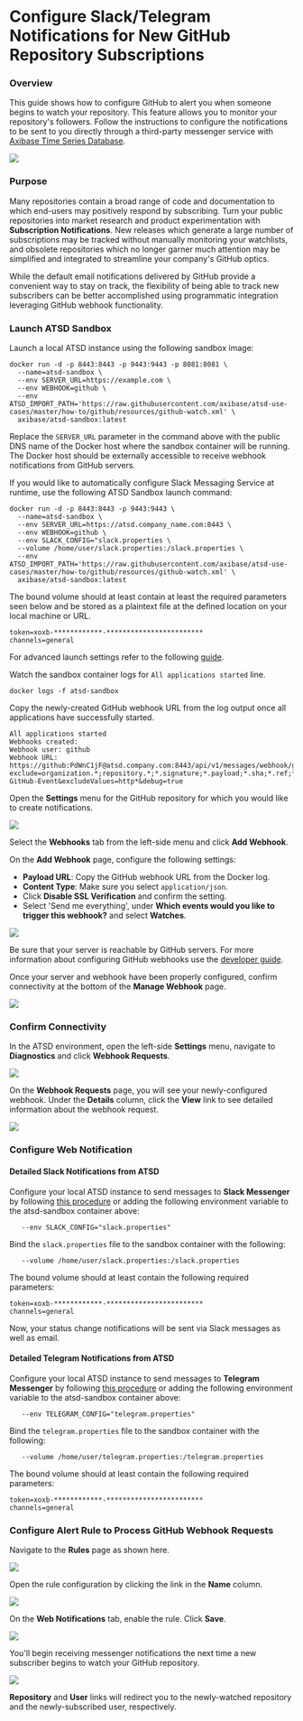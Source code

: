 # Configure Slack/Telegram Notifications for New GitHub Repository Subscriptions

### Overview

This guide shows how to configure GitHub to alert you when someone begins to watch your repository. This feature allows you to monitor your repository's followers. Follow the instructions to configure the notifications to be sent to you directly through a third-party messenger service with [Axibase Time Series Database](https://axibase.com/products/axibase-time-series-database/).

![](images/workflow-two.png)

### Purpose

Many repositories contain a broad range of code and documentation to which end-users may positively respond by subscribing. Turn your public repositories into market research and product experimentation with **Subscription Notifications**. New releases which generate a large number of subscriptions may be tracked without manually monitoring your watchlists, and obsolete repositories which no longer garner much attention may be simplified and integrated to streamline your company's GitHub optics.

While the default email notifications delivered by GitHub provide a convenient way to stay on track, the flexibility of being able to track new subscribers can be better accomplished using programmatic integration leveraging GitHub webhook functionality.

### Launch ATSD Sandbox

Launch a local ATSD instance using the following sandbox image:

```
docker run -d -p 8443:8443 -p 9443:9443 -p 8081:8081 \
  --name=atsd-sandbox \
  --env SERVER_URL=https://example.com \
  --env WEBHOOK=github \
  --env ATSD_IMPORT_PATH='https://raw.githubusercontent.com/axibase/atsd-use-cases/master/how-to/github/resources/github-watch.xml' \
  axibase/atsd-sandbox:latest
```

Replace the `SERVER_URL` parameter in the command above with the public DNS name of the Docker host where the sandbox container will be running. The Docker host should be externally accessible to receive webhook notifications from GitHub servers.

If you would like to automatically configure Slack Messaging Service at runtime, use the following ATSD Sandbox launch command:

```
docker run -d -p 8443:8443 -p 9443:9443 \
  --name=atsd-sandbox \
  --env SERVER_URL=https://atsd.company_name.com:8443 \
  --env WEBHOOK=github \
  --env SLACK_CONFIG="slack.properties \  
  --volume /home/user/slack.properties:/slack.properties \
  --env ATSD_IMPORT_PATH='https://raw.githubusercontent.com/axibase/atsd-use-cases/master/how-to/github/resources/github-watch.xml' \
  axibase/atsd-sandbox:latest
```

The bound volume should at least contain at least the required parameters seen below and be stored as a plaintext file at the defined location on your local machine or URL.

```
token=xoxb-************-************************
channels=general
```

For advanced launch settings refer to the following [guide](https://github.com/axibase/dockers/tree/atsd-sandbox).

Watch the sandbox container logs for `All applications started` line.

```
docker logs -f atsd-sandbox
```

Copy the newly-created GitHub webhook URL from the log output once all applications have successfully started.

```
All applications started
Webhooks created:
Webhook user: github
Webhook URL: https://github:PdWnC1jF@atsd.company.com:8443/api/v1/messages/webhook/github?exclude=organization.*;repository.*;*.signature;*.payload;*.sha;*.ref;*_at;*.id&include=repository.name;repository.full_name&header.tag.event=X-GitHub-Event&excludeValues=http*&debug=true
```
Open the **Settings** menu for the GitHub repository for which you would like to create notifications.

![](images/repo-settings.png)

Select the **Webhooks** tab from the left-side menu and click **Add Webhook**.

On the **Add Webhook** page, configure the following settings:

* **Payload URL**: Copy the GitHub webhook URL from the Docker log.
* **Content Type**: Make sure you select `application/json`.
* Click **Disable SSL Verification** and confirm the setting.
* Select 'Send me everything', under **Which events would you like to trigger this webhook?** and select **Watches**. 

![](images/webhook-config.png)

Be sure that your server is reachable by GitHub servers. For more information about configuring GitHub webhooks use the [developer guide](https://developer.github.com/webhooks/configuring/). 

Once your server and webhook have been properly configured, confirm connectivity at the bottom of the **Manage Webhook** page.

![](images/recent-delivery.png)

### Confirm Connectivity

In the ATSD environment, open the left-side **Settings** menu, navigate to **Diagnostics** and click **Webhook Requests**.

![](images/webhook-diag.png)

On the **Webhook Requests** page, you will see your newly-configured webhook. Under the **Details** column, click the **View** link to see detailed information about the webhook request.

![](images/webhook-confirm.png)

### Configure Web Notification

#### Detailed Slack Notifications from ATSD

Configure your local ATSD instance to send messages to **Slack Messenger** by following [this procedure](https://github.com/axibase/atsd/blob/master/rule-engine/notifications/slack.md) or adding the following environment variable to the atsd-sandbox container above:

```
   --env SLACK_CONFIG="slack.properties"
```

Bind the `slack.properties` file to the sandbox container with the following:

```
   --volume /home/user/slack.properties:/slack.properties
```

The bound volume should at least contain the following required parameters:

```
token=xoxb-************-************************
channels=general
```

Now, your status change notifications will be sent via Slack messages as well as email.

#### Detailed Telegram Notifications from ATSD 

Configure your local ATSD instance to send messages to **Telegram Messenger** by following [this procedure](https://github.com/axibase/atsd/blob/master/rule-engine/notifications/telegram.md) or adding the following environment variable to the atsd-sandbox container above:

```
   --env TELEGRAM_CONFIG="telegram.properties"
```

Bind the `telegram.properties` file to the sandbox container with the following:

```
   --volume /home/user/telegram.properties:/telegram.properties
```

The bound volume should at least contain the following required parameters:

```
token=xoxb-************-************************
channels=general
```

### Configure Alert Rule to Process GitHub Webhook Requests

Navigate to the **Rules** page as shown here.

![](images/alerts-rules.png)

Open the rule configuration by clicking the link in the **Name** column.

![](images/open-watch-rule.png)

On the **Web Notifications** tab, enable the rule. Click **Save**.

![](images/wn-watch.png)

You'll begin receiving messenger notifications the next time a new subscriber begins to watch your GitHub repository.

![](images/-slack-watch.png)

**Repository** and **User** links will redirect you to the newly-watched repository and the newly-subscribed user, respectively.
